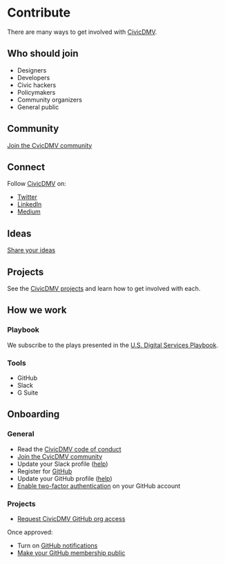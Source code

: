 # Contribute

There are many ways to get involved with [CivicDMV](https://civicdmv.org/).

## Who should join

* Designers
* Developers
* Civic hackers
* Policymakers
* Community organizers
* General public

## Community

[Join the CvicDMV community](https://join.slack.com/t/civicdmv/shared_invite/enQtNjEyNjEwMjQ4OTAzLWQ4M2FlMDI0NzNiNTNmNjc4YjY2N2FmNzYwMjE5Mzg5OGVkYzY5ZDhmNjljMGY0MWY4ZDI5MGZhM2Y5ZmRkYjM)

## Connect

Follow [CivicDMV](https://civicdmv.org/) on:

* [Twitter](https://twitter.com/civic_dmv/)
* [LinkedIn](https://linkedin.com/company/civicdmv)
* [Medium](https://medium.com/civicdmv)

## Ideas

[Share your ideas](https://github.com/CivicDMV/ideas/issues/new)

## Projects

See the [CivicDMV projects](https://civicdmv-handbook.readthedocs.io/en/latest/projects/) and learn how to get involved with each.

## How we work

### Playbook

We subscribe to the plays presented in the [U.S. Digital Services Playbook](https://playbook.cio.gov/).

### Tools

* GitHub
* Slack
* G Suite

## Onboarding

### General

* Read the [CivicDMV code of conduct](https://civicdmv-handbook.readthedocs.io/en/latest/conduct/)
* [Join the CvicDMV community](https://join.slack.com/t/civicdmv/shared_invite/enQtNjEyNjEwMjQ4OTAzLWQ4M2FlMDI0NzNiNTNmNjc4YjY2N2FmNzYwMjE5Mzg5OGVkYzY5ZDhmNjljMGY0MWY4ZDI5MGZhM2Y5ZmRkYjM)
* Update your Slack profile ([help](https://get.slack.help/hc/en-us/articles/204092246-Edit-your-profile))
* Register for [GitHub](https://github.com)
* Update your GitHub profile ([help](https://help.github.com/en/articles/about-your-profile))
* [Enable two-factor authentication](https://github.com/settings/security) on your GitHub account

### Projects

* [Request CivicDMV GitHub org access](https://github.com/civicdmv/ops/issues/new?assignees=&labels=&template=github-org-access-request.md&title=GitHub+org+access+request)

Once approved: 

* Turn on [GitHub notifications](https://github.com/settings/notifications)
* [Make your GitHub membership public](https://github.com/orgs/civicdmv/people)
